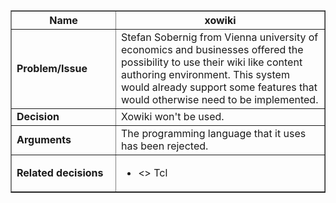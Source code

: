 <table cellpadding='5' border='1' cellspacing='0' width='650'>
<blockquote><thead>
<blockquote><tr>
<blockquote><th width='150'> Name </th>
<th> xowiki </th>
</blockquote></tr>
</blockquote></thead>
<tbody>
<blockquote><tr>
<blockquote><td> <b>Problem/Issue</b> </td>
<td>Stefan Sobernig from Vienna university of economics and businesses offered the possibility to use their wiki like content authoring environment. This system would already support some features that would otherwise need to be implemented.<br>
</td>
</blockquote></tr>
<tr>
<blockquote><td> <b>Decision</b> </td>
<td>Xowiki won't be used.</td>
</blockquote></tr>
<tr>
<blockquote><td> <b>Arguments</b> </td>
<td>The programming language that it uses has been rejected.</td>
</blockquote></tr>
<tr>
<blockquote><td> <b>Related decisions</b> </td>
<td>
<ul>
<li><<depends on>> Tcl</li>
</ul>
</td>
</blockquote></tr>
</blockquote></tbody>
</table>
